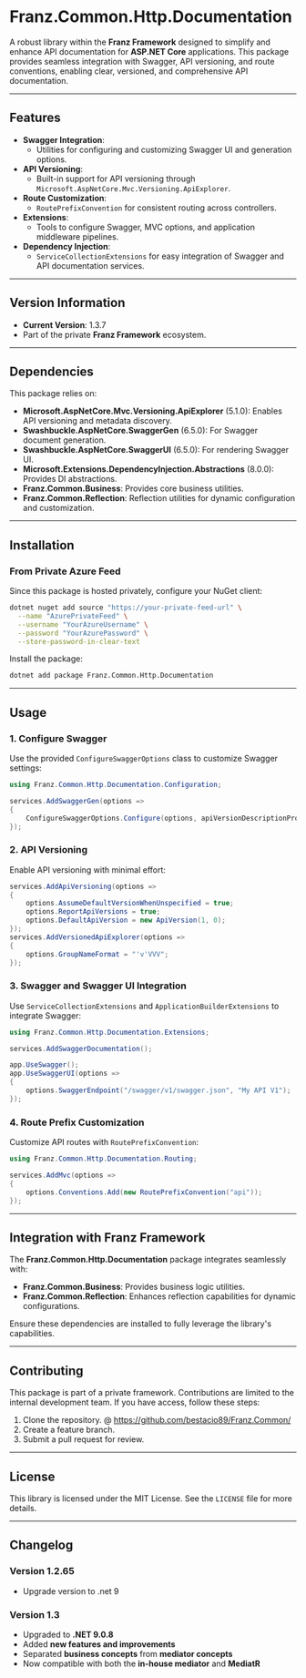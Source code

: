 ﻿# **Franz.Common.Http.Documentation**

A robust library within the **Franz Framework** designed to simplify and enhance API documentation for **ASP.NET Core** applications. This package provides seamless integration with Swagger, API versioning, and route conventions, enabling clear, versioned, and comprehensive API documentation.

---

## **Features**

- **Swagger Integration**:
  - Utilities for configuring and customizing Swagger UI and generation options.
- **API Versioning**:
  - Built-in support for API versioning through `Microsoft.AspNetCore.Mvc.Versioning.ApiExplorer`.
- **Route Customization**:
  - `RoutePrefixConvention` for consistent routing across controllers.
- **Extensions**:
  - Tools to configure Swagger, MVC options, and application middleware pipelines.
- **Dependency Injection**:
  - `ServiceCollectionExtensions` for easy integration of Swagger and API documentation services.

---

## **Version Information**

- **Current Version**:  1.3.7
- Part of the private **Franz Framework** ecosystem.

---

## **Dependencies**

This package relies on:
- **Microsoft.AspNetCore.Mvc.Versioning.ApiExplorer** (5.1.0): Enables API versioning and metadata discovery.
- **Swashbuckle.AspNetCore.SwaggerGen** (6.5.0): For Swagger document generation.
- **Swashbuckle.AspNetCore.SwaggerUI** (6.5.0): For rendering Swagger UI.
- **Microsoft.Extensions.DependencyInjection.Abstractions** (8.0.0): Provides DI abstractions.
- **Franz.Common.Business**: Provides core business utilities.
- **Franz.Common.Reflection**: Reflection utilities for dynamic configuration and customization.

---

## **Installation**

### **From Private Azure Feed**
Since this package is hosted privately, configure your NuGet client:

```bash
dotnet nuget add source "https://your-private-feed-url" \
  --name "AzurePrivateFeed" \
  --username "YourAzureUsername" \
  --password "YourAzurePassword" \
  --store-password-in-clear-text
```

Install the package:

```bash
dotnet add package Franz.Common.Http.Documentation  
```

---

## **Usage**

### **1. Configure Swagger**

Use the provided `ConfigureSwaggerOptions` class to customize Swagger settings:

```csharp
using Franz.Common.Http.Documentation.Configuration;

services.AddSwaggerGen(options =>
{
    ConfigureSwaggerOptions.Configure(options, apiVersionDescriptionProvider);
});
```

### **2. API Versioning**

Enable API versioning with minimal effort:

```csharp
services.AddApiVersioning(options =>
{
    options.AssumeDefaultVersionWhenUnspecified = true;
    options.ReportApiVersions = true;
    options.DefaultApiVersion = new ApiVersion(1, 0);
});
services.AddVersionedApiExplorer(options =>
{
    options.GroupNameFormat = "'v'VVV";
});
```

### **3. Swagger and Swagger UI Integration**

Use `ServiceCollectionExtensions` and `ApplicationBuilderExtensions` to integrate Swagger:

```csharp
using Franz.Common.Http.Documentation.Extensions;

services.AddSwaggerDocumentation();

app.UseSwagger();
app.UseSwaggerUI(options =>
{
    options.SwaggerEndpoint("/swagger/v1/swagger.json", "My API V1");
});
```

### **4. Route Prefix Customization**

Customize API routes with `RoutePrefixConvention`:

```csharp
using Franz.Common.Http.Documentation.Routing;

services.AddMvc(options =>
{
    options.Conventions.Add(new RoutePrefixConvention("api"));
});
```

---

## **Integration with Franz Framework**

The **Franz.Common.Http.Documentation** package integrates seamlessly with:
- **Franz.Common.Business**: Provides business logic utilities.
- **Franz.Common.Reflection**: Enhances reflection capabilities for dynamic configurations.

Ensure these dependencies are installed to fully leverage the library's capabilities.

---

## **Contributing**

This package is part of a private framework. Contributions are limited to the internal development team. If you have access, follow these steps:
1. Clone the repository. @ https://github.com/bestacio89/Franz.Common/
2. Create a feature branch.
3. Submit a pull request for review.

---

## **License**

This library is licensed under the MIT License. See the `LICENSE` file for more details.

---

## **Changelog**

### Version 1.2.65
- Upgrade version to .net 9

### Version 1.3
- Upgraded to **.NET 9.0.8**
- Added **new features and improvements**
- Separated **business concepts** from **mediator concepts**
- Now compatible with both the **in-house mediator** and **MediatR**